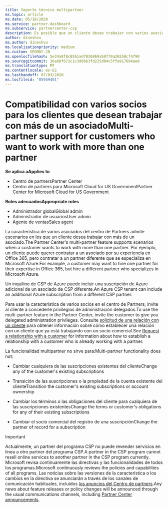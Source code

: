 ```yaml
---
title: Soporte técnico multipartner
ms.topic: article
ms.date: 05/18/2020
ms.service: partner-dashboard
ms.subservice: partnercenter-csp
description: Es posible que un cliente desee trabajar con varios asociados en el programa proveedor de soluciones en la nube que se especializan en servicios diferentes.
author: dineshvu
ms.author: dineshvu
ms.localizationpriority: medium
ms.custom: SEOMAY.20
ms.openlocfilehash: 5e34a8f8c85b1ad7826869a50f79a26550cf4790
ms.sourcegitcommit: 36a60f672c1c3d6b63fd225d04c5ffa917694ae0
ms.translationtype: MT
ms.contentlocale: es-ES
ms.lasthandoff: 07/03/2020
ms.locfileid: "85949401"
---
```

# <a name="multi-partner-support-for-customers-who-want-to-work-with-more-than-one-partner"></a><span data-ttu-id="25679-103">Compatibilidad con varios socios para los clientes que desean trabajar con más de un asociado</span><span class="sxs-lookup"><span data-stu-id="25679-103">Multi-partner support for customers who want to work with more than one partner</span></span>

<span data-ttu-id="25679-104">**Se aplica a**</span><span class="sxs-lookup"><span data-stu-id="25679-104">**Applies to**</span></span>

-  <span data-ttu-id="25679-105">Centro de partners</span><span class="sxs-lookup"><span data-stu-id="25679-105">Partner Center</span></span>
-  <span data-ttu-id="25679-106">Centro de partners para Microsoft Cloud for US Government</span><span class="sxs-lookup"><span data-stu-id="25679-106">Partner Center for Microsoft Cloud for US Government</span></span>

<span data-ttu-id="25679-107">**Roles adecuados**</span><span class="sxs-lookup"><span data-stu-id="25679-107">**Appropriate roles**</span></span>
-   <span data-ttu-id="25679-108">Administrador global</span><span class="sxs-lookup"><span data-stu-id="25679-108">Global admin</span></span>
-   <span data-ttu-id="25679-109">Administrador de usuarios</span><span class="sxs-lookup"><span data-stu-id="25679-109">User admin</span></span>
-   <span data-ttu-id="25679-110">Agente de ventas</span><span class="sxs-lookup"><span data-stu-id="25679-110">Sales agent</span></span>

<span data-ttu-id="25679-111">La característica de varios asociados del centro de Partners admite escenarios en los que un cliente desea trabajar con más de un asociado.</span><span class="sxs-lookup"><span data-stu-id="25679-111">The Partner Center's multi-partner feature supports scenarios when a customer wants to work with more than one partner.</span></span> <span data-ttu-id="25679-112">Por ejemplo, un cliente puede querer contratar a un asociado por su experiencia en Office 365, pero contratar a un partner diferente que se especializa en Microsoft Azure.</span><span class="sxs-lookup"><span data-stu-id="25679-112">For example, a customer may want to hire one partner for their expertise in Office 365, but hire a different partner who specializes in Microsoft Azure.</span></span> 

<span data-ttu-id="25679-113">Un inquilino de CSP de Azure puede incluir una suscripción de Azure adicional de un asociado de CSP diferente.</span><span class="sxs-lookup"><span data-stu-id="25679-113">An Azure CSP tenant can include an additional Azure subscription from a different CSP partner.</span></span>

<span data-ttu-id="25679-114">Para usar la característica de varios socios en el centro de Partners, invite al cliente a concederle privilegios de administración delegados.</span><span class="sxs-lookup"><span data-stu-id="25679-114">To use the multi-partner feature in the Partner Center, invite the customer to give you delegated administration privileges.</span></span> <span data-ttu-id="25679-115">Consulte [solicitud de una relación con un cliente](request-a-relationship-with-a-customer.md) para obtener información sobre cómo establecer una relación con un cliente que ya está trabajando con un socio comercial.</span><span class="sxs-lookup"><span data-stu-id="25679-115">See [Request a relationship with a customer](request-a-relationship-with-a-customer.md) for information about how to establish a relationship with a customer who is already working with a partner.</span></span>

<span data-ttu-id="25679-116">La funcionalidad multipartner no sirve para:</span><span class="sxs-lookup"><span data-stu-id="25679-116">Multi-partner functionality does not:</span></span>

- <span data-ttu-id="25679-117">Cambiar cualquiera de las suscripciones existentes del cliente</span><span class="sxs-lookup"><span data-stu-id="25679-117">Change any of the customer's existing subscriptions</span></span>

- <span data-ttu-id="25679-118">Transición de las suscripciones o la propiedad de la cuenta existente del cliente</span><span class="sxs-lookup"><span data-stu-id="25679-118">Transition the customer's existing subscriptions or account ownership</span></span>

- <span data-ttu-id="25679-119">Cambiar los términos o las obligaciones del cliente para cualquiera de las suscripciones existentes</span><span class="sxs-lookup"><span data-stu-id="25679-119">Change the terms or customer's obligations for any of their existing subscriptions</span></span>

- <span data-ttu-id="25679-120">Cambiar el socio comercial del registro de una suscripción</span><span class="sxs-lookup"><span data-stu-id="25679-120">Change the partner of record for a subscription</span></span>

> [!IMPORTANT]  
> <span data-ttu-id="25679-121">Actualmente, un partner del programa CSP no puede revender servicios en línea a otro partner del programa CSP.</span><span class="sxs-lookup"><span data-stu-id="25679-121">A partner in the CSP program cannot resell online services to another partner in the CSP program currently.</span></span> <span data-ttu-id="25679-122">Microsoft revisa continuamente las directivas y las funcionalidades de todos los programas.</span><span class="sxs-lookup"><span data-stu-id="25679-122">Microsoft continuously reviews the policies and capabilities of all programs.</span></span> <span data-ttu-id="25679-123">Las noticias sobre las versiones de la característica o los cambios en la directiva se anunciarán a través de los canales de comunicación habituales, incluidos [los anuncios del Centro de partners](announcements/index.md).</span><span class="sxs-lookup"><span data-stu-id="25679-123">Any news about feature releases or policy changes will be announced through the usual communications channels, including [Partner Center announcements](announcements/index.md).</span></span>






